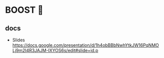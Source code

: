 # BOOST 🚀 


## docs
- Slides https://docs.google.com/presentation/d/1h4obBBbNwhYtkJW16PqNMOLj9m2I4R3JAJM-IXYOS6s/edit#slide=id.p
